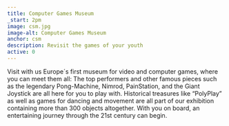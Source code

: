 ```yaml
---
title: Computer Games Museum
_start: 2pm 
image: csm.jpg
image-alt: Computer Games Museum
anchor: csm
description: Revisit the games of your youth
active: 0
---
```


<p>
	Visit with us Europe´s first museum for video and computer games, where you can meet them all: The top performers and other famous pieces such as the legendary Pong-Machine, Nimrod, PainStation, and the Giant Joystick are all here for you to play with. Historical treasures like “PolyPlay” as well as games for dancing and movement are all part of our exhibition containing more than 300 objects altogether. With you on board, an entertaining journey through the 21st century can begin.
</p>
